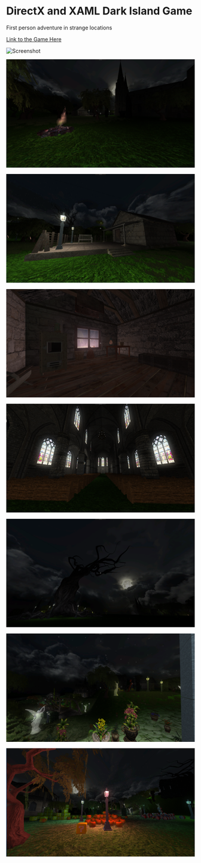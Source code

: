 <!---
  category: Gaming
--->

# DirectX and XAML Dark Island Game

First person adventure in strange locations

[Link to the Game Here](https://www.microsoft.com/store/apps/9PPH9XD86XWS)

![Screenshot](ReleaseArt/new_4k_hero.png)

![Screenshot](ReleaseArt/ss1.png)

![Screenshot](ReleaseArt/ss2.png)

![Screenshot](ReleaseArt/ss3.png)

![Screenshot](ReleaseArt/ss4.png)

![Screenshot](ReleaseArt/ss5.png)

![Screenshot](ReleaseArt/ss6.png)

![Screenshot](ReleaseArt/ss7.png)
